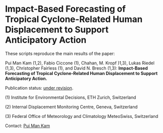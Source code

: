 # Impact-Based Forecasting of Tropical Cyclone-Related Human Displacement to Support Anticipatory Action

These scripts reproduce the main results of the paper:

Pui Man Kam (1,2), Fabio Ciccone (1), Chahan, M. Kropf )1,3), Lukas Riedel (1,3), Christopher Fairless (1), and David N. Bresch (1,3): **Impact-Based Forecasting of Tropical Cyclone-Related Human Displacement to Support Anticipatory Action.**

Publication status: [under revision](https://www.researchsquare.com/article/rs-3682198/v1).

(1) Institute for Environmental Decisions, ETH Zurich, Switzerland

(2) Internal Displacement Monitoring Centre, Geneva, Switzerland

(3) Federal Office of Meteorology and Climatology MeteoSwiss, Switzerland

Contact: [Pui Man Kam](mannie.kam@usys.ethz.ch)
